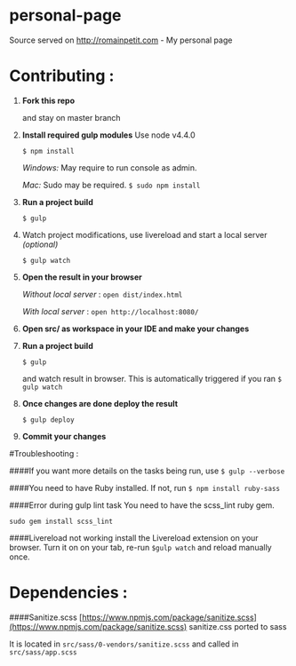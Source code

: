 # personal-page
Source served on http://romainpetit.com - My personal page

# Contributing :
1. **Fork this repo**

   and stay on master branch 

1. **Install required gulp modules**
   Use node v4.4.0

   `$ npm install`

    *Windows:*
    May require to run console as admin.

    *Mac:*
    Sudo may be required. `$ sudo npm install`
    
1. **Run a project build**
 
   `$ gulp`
   
1. Watch project modifications, use livereload and start a local server *(optional)*
 
   `$ gulp watch`
1. **Open the result in your browser**
   
   *Without local server* : `open dist/index.html`
   
   *With local server* : `open http://localhost:8080/`

1. **Open src/ as workspace in your IDE and make your changes**

1. **Run a project build**
 
   `$ gulp`   
   
   and watch result in browser. This is automatically triggered if you ran `$ gulp watch`
   
1. **Once changes are done deploy the result**

   `$ gulp deploy`  
   
1. **Commit your changes**

   
#Troubleshooting :

####If you want more details on the tasks being run, use
`$ gulp --verbose`

####You need to have Ruby installed. If not, run 
`$ npm install ruby-sass`
 
####Error during gulp lint task
You need to have the scss_lint ruby gem.

`sudo gem install scss_lint`

####Livereload not working
install the Livereload extension on your browser.
Turn it on on your tab, re-run `$gulp watch` and reload manually once.

# Dependencies : 

####Sanitize.scss
[https://www.npmjs.com/package/sanitize.scss](https://www.npmjs.com/package/sanitize.scss)
sanitize.css ported to sass

It is located in `src/sass/0-vendors/sanitize.scss` and called in `src/sass/app.scss` 
